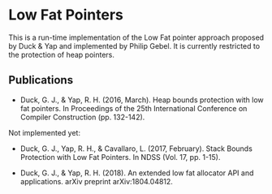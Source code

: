 # Low Fat Pointers

This is a run-time implementation of the Low Fat pointer approach proposed by Duck & Yap and implemented by Philip Gebel. It is currently restricted to the protection of heap pointers.

## Publications

* Duck, G. J., & Yap, R. H. (2016, March). Heap bounds protection with low fat pointers. In Proceedings of the 25th International Conference on Compiler Construction (pp. 132-142).

Not implemented yet:

* Duck, G. J., Yap, R. H., & Cavallaro, L. (2017, February). Stack Bounds Protection with Low Fat Pointers. In NDSS (Vol. 17, pp. 1-15).

* Duck, G. J., & Yap, R. H. (2018). An extended low fat allocator API and applications. arXiv preprint arXiv:1804.04812.
